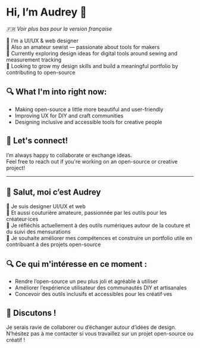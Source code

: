 # Hi, I’m Audrey 👋  
_🇫🇷 Voir plus bas pour la version française_

🎨 I’m a UI/UX & web designer  
🧵 Also an amateur sewist — passionate about tools for makers  
📱 Currently exploring design ideas for digital tools around sewing and measurement tracking  
🌱 Looking to grow my design skills and build a meaningful portfolio by contributing to open-source

## 🔍 What I'm into right now:
- Making open-source a little more beautiful and user-friendly  
- Improving UX for DIY and craft communities  
- Designing inclusive and accessible tools for creative people  

## 💬 Let's connect!
I’m always happy to collaborate or exchange ideas.  
Feel free to reach out if you're working on an open-source or creative project!

---

## 👋 Salut, moi c’est Audrey

🎨 Je suis designer UI/UX et web  
🧵 Et aussi couturière amateure, passionnée par les outils pour les créateur·ices  
📱 Je réfléchis actuellement à des outils numériques autour de la couture et du suivi des mensurations  
🌱 Je souhaite améliorer mes compétences et construire un portfolio utile en contribuant à des projets open-source

## 🔍 Ce qui m'intéresse en ce moment :
- Rendre l’open-source un peu plus joli et agréable à utiliser  
- Améliorer l’expérience utilisateur des communautés DIY et artisanales  
- Concevoir des outils inclusifs et accessibles pour les créatif·ves  

## 💬 Discutons !
Je serais ravie de collaborer ou d’échanger autour d’idées de design.  
N’hésitez pas à me contacter si vous travaillez sur un projet open-source ou créatif !

